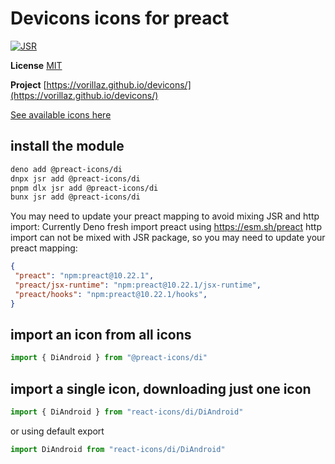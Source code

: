 # Devicons icons for preact

[![JSR](https://jsr.io/badges/@preact-icons/di)](https://jsr.io/@preact-icons/di)

**License** [MIT](https://github.com/Klarr-Agency/Circum-Icons/blob/main/LICENSE)

**Project** [https://vorillaz.github.io/devicons/](https://vorillaz.github.io/devicons/)

[See available icons here](https://react-icons.deno.dev/di)

## install the module

```bash
deno add @preact-icons/di
dnpx jsr add @preact-icons/di
pnpm dlx jsr add @preact-icons/di
bunx jsr add @preact-icons/di
```

You may need to update your preact mapping to avoid mixing JSR and http import:
Currently Deno fresh import preact using https://esm.sh/preact http import can not be mixed with JSR package, so you may need to update your preact mapping:
```json
{
 "preact": "npm:preact@10.22.1",
 "preact/jsx-runtime": "npm:preact@10.22.1/jsx-runtime",
 "preact/hooks": "npm:preact@10.22.1/hooks",
}
```

## import an icon from all icons

```ts
import { DiAndroid } from "@preact-icons/di"
```

## import a single icon, downloading just one icon

```ts
import { DiAndroid } from "react-icons/di/DiAndroid"
```

or using default export

```ts
import DiAndroid from "react-icons/di/DiAndroid"
```
